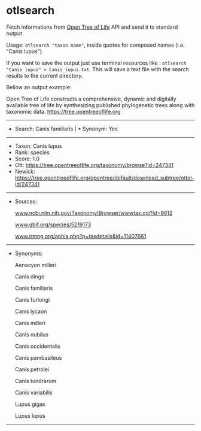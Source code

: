 # otlsearch
Fetch informations from [Open Tree of Life](https://tree.opentreeoflife.org/about/open-tree-of-life) API and send it to standard output.

Usage: `otlsearch "taxon name"`, inside quotes for composed names (i.e. "Canis lupus").

If you want to save the output just use terminal resources like : `otlsearch "Canis lupus" > Canis_lupus.txt`. This will save a text file with the search results to the current directory.

Bellow an output example:

Open Tree of Life constructs a comprehensive, dynamic and digitally
available tree of life by synthesizing published phylogenetic trees
along with taxonomic data. https://tree.opentreeoflife.org

--------------------------------------------------------------------------------
* Search:	Canis familiaris	|	* Synonym:	Yes
--------------------------------------------------------------------------------
* Taxon:	Canis lupus
* Rank:		species
* Score:	1.0
* Ott:		https://tree.opentreeoflife.org/taxonomy/browse?id=247341
* Newick:	https://tree.opentreeoflife.org/opentree/default/download_subtree/ottol-id/247341
--------------------------------------------------------------------------------
* Sources:

	www.ncbi.nlm.nih.gov/Taxonomy/Browser/wwwtax.cgi?id=9612

	www.gbif.org/species/5219173

	www.irmng.org/aphia.php?p=taxdetails&id=11407661
--------------------------------------------------------------------------------
* Synonyms:

	Aenocyon milleri

	Canis dingo

	Canis familiaris

	Canis furlongi

	Canis lycaon

	Canis milleri

	Canis nubilus

	Canis occidentalis

	Canis pambasileus

	Canis petrolei

	Canis tundrarum

	Canis variabilis

	Lupus gigas
  
	Lupus lupus
--------------------------------------------------------------------------------

